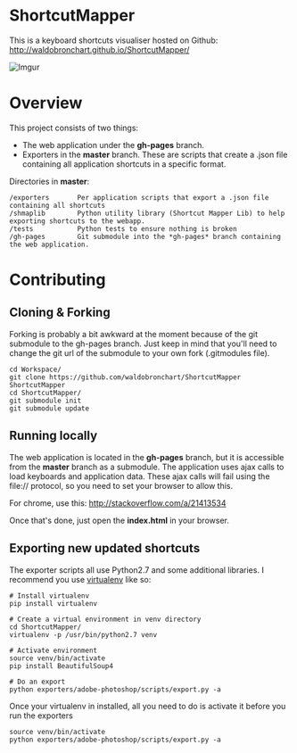 ShortcutMapper
==================

This is a keyboard shortcuts visualiser hosted on Github: http://waldobronchart.github.io/ShortcutMapper/

![Imgur](http://i.imgur.com/s6IAB2H.gif)

# Overview

This project consists of two things:
- The web application under the **gh-pages** branch.
- Exporters in the **master** branch. These are scripts that create a .json file containing all application shortcuts in a specific format.

Directories in **master**:
```
/exporters       Per application scripts that export a .json file containing all shortcuts
/shmaplib        Python utility library (Shortcut Mapper Lib) to help exporting shortcuts to the webapp.
/tests           Python tests to ensure nothing is broken
/gh-pages        Git submodule into the *gh-pages* branch containing the web application.
```

# Contributing

## Cloning & Forking

Forking is probably a bit awkward at the moment because of the git submodule to the gh-pages branch. Just keep in mind that you'll need to change the git url of the submodule to your own fork (.gitmodules file).

```
cd Workspace/
git clone https://github.com/waldobronchart/ShortcutMapper ShortcutMapper
cd ShortcutMapper/
git submodule init
git submodule update
```

## Running locally

The web application is located in the **gh-pages** branch, but it is accessible from the **master** branch as a submodule. The application uses ajax calls to load keyboards and application data. These ajax calls will fail using the file:// protocol, so you need to set your browser to allow this.

For chrome, use this: http://stackoverflow.com/a/21413534

Once that's done, just open the **index.html** in your browser.

## Exporting new updated shortcuts

The exporter scripts all use Python2.7 and some additional libraries. I recommend you use [virtualenv](http://virtualenv.readthedocs.org/en/latest/) like so:

```
# Install virtualenv
pip install virtualenv

# Create a virtual environment in venv directory
cd ShortcutMapper/
virtualenv -p /usr/bin/python2.7 venv

# Activate environment
source venv/bin/activate
pip install BeautifulSoup4

# Do an export
python exporters/adobe-photoshop/scripts/export.py -a
```

Once your virtualenv in installed, all you need to do is activate it before you run the exporters

```
source venv/bin/activate
python exporters/adobe-photoshop/scripts/export.py -a
```









